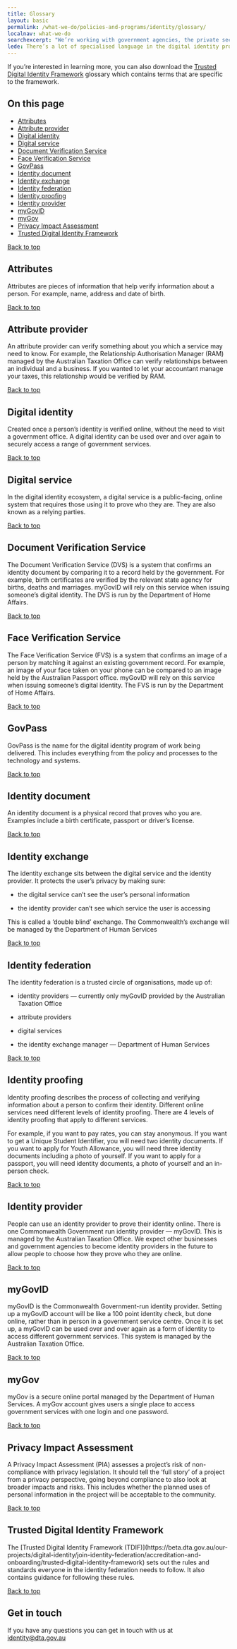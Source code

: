 ```yaml
---
title: Glossary
layout: basic
permalink: /what-we-do/policies-and-programs/identity/glossary/
localnav: what-we-do
searchexcerpt: "We’re working with government agencies, the private sector and the public to design and implement a digital identity solution for the Australia."
lede: There’s a lot of specialised language in the digital identity program so we’ve put together a list of terms that we get asked about a lot.
---
```

If you’re interested in learning more, you can also download the [Trusted Digital Identity Framework](https://dta-www-drupal-20180130215411153400000001.s3.ap-southeast-2.amazonaws.com/s3fs-public/files/digital-identity/tdif-overview-and-glossary.pdf) glossary which contains terms that are specific to the framework.

<nav class="index-links">
  <h2>On this page</h2>
  <ul class="none au-link-list">
    <li><a href="#attributes">Attributes</a></li>
    <li><a href="#attribute-provider">Attribute provider</a></li>
    <li><a href="#digital-identity">Digital identity</a></li>
    <li><a href="#digital-service">Digital service</a></li>
    <li><a href="#document-verification-service">Document Verification Service</a></li>
    <li><a href="#face-verification-service">Face Verification Service</a></li>
    <li><a href="#govpass">GovPass</a></li>
    <li><a href="#identity-document">Identity document</a></li>
    <li><a href="#identity-exchange">Identity exchange</a></li>
    <li><a href="#identity-federation">Identity federation</a></li>
    <li><a href="#identity-proofing">Identity proofing</a></li>
    <li><a href="#identity-provider">Identity provider</a></li>
    <li><a href="#mygovid">myGovID</a></li>
    <li><a href="#mygov">myGov</a></li>
    <li><a href="#pia">Privacy Impact Assessment</a></li>
    <li><a href="#trusted-digital-identity-framework">Trusted Digital Identity Framework</a></li>
  </ul>
</nav>

<a href="#content" class="back-to-top">Back to top</a>

<h2 id="attributes">Attributes</h2>

<p dir="ltr">Attributes are pieces of information that help verify information about a person. For example, name, address and date of birth.</p>


<a href="#content" class="back-to-top">Back to top</a>

<h2 dir="ltr" id="attribute-provider">Attribute provider</h2>

<p dir="ltr">An attribute provider can verify something about you which a service may need to know. For example, the Relationship Authorisation Manager (RAM) managed by the Australian Taxation Office can verify relationships between an individual and a business. If you wanted to let your accountant manage your taxes, this relationship would be verified by RAM.</p>


<a href="#content" class="back-to-top">Back to top</a>

<h2 dir="ltr" id="digital-identity">Digital identity</h2>

<p dir="ltr">Created once a person’s identity is verified online, without the need to visit a government office. A digital identity can be used over and over again to securely access a range of government services.</p>


<a href="#content" class="back-to-top">Back to top</a>

<h2 dir="ltr" id="digital-service">Digital service</h2>

<p dir="ltr">In the digital identity ecosystem, a digital service is a public-facing, online system that requires those using it to prove who they are. They are also known as a relying parties.</p>


<a href="#content" class="back-to-top">Back to top</a>

<h2 dir="ltr" id="document-verification-service">Document Verification Service</h2>

<p dir="ltr">The Document Verification Service (DVS) is a system that confirms an identity document by comparing it to a record held by the government. For example, birth certificates are verified by the relevant state agency for births, deaths and marriages. myGovID will rely on this service when issuing someone’s digital identity. The DVS is run by the Department of Home Affairs.</p>


<a href="#content" class="back-to-top">Back to top</a>

<h2 dir="ltr" id="face-verification-service">Face Verification Service</h2>

<p dir="ltr">The Face Verification Service (FVS) is a system that confirms an image of a person by matching it against an existing government record. For example, an image of your face taken on your phone can be compared to an image held by the Australian Passport office. myGovID will rely on this service when issuing someone’s digital identity. The FVS is run by the Department of Home Affairs.</p>


<a href="#content" class="back-to-top">Back to top</a>

<h2 id="govpass">GovPass</h2>

<p>GovPass is the name for the digital identity program of work being delivered. This includes everything from the policy and processes to the technology and systems.</p>


<a href="#content" class="back-to-top">Back to top</a>

<h2 dir="ltr" id="identity-document">Identity document</h2>

<p dir="ltr">An identity document is a physical record that proves who you are. Examples include a birth certificate, passport or driver’s license.</p>


<a href="#content" class="back-to-top">Back to top</a>

<h2 dir="ltr" id="identity-exchange">Identity exchange</h2>

<p dir="ltr">The identity exchange sits between the digital service and the identity provider. It protects the user’s privacy by making sure:</p>
<ul><li dir="ltr">
<p dir="ltr">the digital service can’t see the user’s personal information</p>
</li>
<li dir="ltr">
<p dir="ltr">the identity provider can’t see which service the user is accessing</p>
</li>
</ul><p dir="ltr">This is called a ‘double blind’ exchange. The Commonwealth’s exchange will be managed by the Department of Human Services</p>


<a href="#content" class="back-to-top">Back to top</a>

<h2 dir="ltr" id="identity-federation">Identity federation</h2>

<p dir="ltr">The identity federation is a trusted circle of organisations, made up of:</p>
<ul><li dir="ltr">
<p dir="ltr">identity providers — currently only myGovID provided by the Australian Taxation Office</p>
</li>
<li dir="ltr">
<p dir="ltr">attribute providers</p>
</li>
<li dir="ltr">
<p dir="ltr">digital services</p>
</li>
<li dir="ltr">
<p dir="ltr">the identity exchange manager — Department of Human Services</p>
</li>
</ul>

<a href="#content" class="back-to-top">Back to top</a>

<h2 dir="ltr" id="identity-proofing">Identity proofing</h2>

<p dir="ltr">Identity proofing describes the process of collecting and verifying information about a person to confirm their identity. Different online services need different levels of identity proofing. There are 4 levels of identity proofing that apply to different services.</p>
<p dir="ltr">For example, if you want to pay rates, you can stay anonymous. If you want to get a Unique Student Identifier, you will need two identity documents. If you want to apply for Youth Allowance, you will need three identity documents including a photo of yourself. If you want to apply for a passport, you will need identity documents, a photo of yourself and an in-person check.</p>

<a href="#content" class="back-to-top">Back to top</a>

<h2 dir="ltr" id="identity-provider">Identity provider</h2>

<p dir="ltr">People can use an identity provider to prove their identity online. There is one Commonwealth Government run identity provider — myGovID. This is managed by the Australian Taxation Office. We expect other businesses and government agencies to become identity providers in the future to allow people to choose how they prove who they are online.</p>

<a href="#content" class="back-to-top">Back to top</a>

<h2 dir="ltr" id="mygovid">myGovID</h2>

<p dir="ltr">myGovID is the Commonwealth Government-run identity provider. Setting up a myGovID account will be like a 100 point identity check, but done online, rather than in person in a government service centre. Once it is set up, a myGovID can be used over and over again as a form of identity to access different government services. This system is managed by the Australian Taxation Office.</p>

<a href="#content" class="back-to-top">Back to top</a>

<h2 dir="ltr" id="mygov">myGov</h2>

<p dir="ltr">myGov is a secure online portal managed by the Department of Human Services. A myGov account gives users a single place to access government services with one login and one password.</p>

<a href="#content" class="back-to-top">Back to top</a>

<h2 dir="ltr" id="pia">Privacy Impact Assessment</h2>

<p dir="ltr">A Privacy Impact Assessment (PIA) assesses a project’s risk of non-compliance with privacy legislation. It should tell the ‘full story’ of a project from a privacy perspective, going beyond compliance to also look at broader impacts and risks. This includes whether the planned uses of personal information in the project will be acceptable to the community.</p>

<a href="#content" class="back-to-top">Back to top</a>

<h2 dir="ltr" id="trusted-digital-identity-framework">Trusted Digital Identity Framework</h2>

<p dir="ltr">The [Trusted Digital Identity Framework (TDIF)](https://beta.dta.gov.au/our-projects/digital-identity/join-identity-federation/accreditation-and-onboarding/trusted-digital-identity-framework) sets out the rules and standards everyone in the identity federation needs to follow. It also contains guidance for following these rules.</p>

<a href="#content" class="back-to-top">Back to top</a>

## Get in touch

If you have any questions you can get in touch with us at [identity@dta.gov.au](mailto:identity@dta.gov.au)
